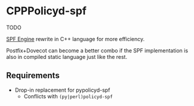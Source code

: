 # CPPPolicyd-spf
TODO

[SPF Engine](https://launchpad.net/spf-engine) rewrite in C++ language for more
efficiency.

Postfix+Dovecot can become a better combo if the SPF implementation is also in
compiled static language just like the rest.

## Requirements
- Drop-in replacement for pypolicyd-spf
  - Conflicts with `(py|perl)policyd-spf`

